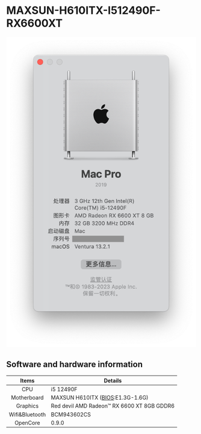 # MAXSUN-H610ITX-I512490F-RX6600XT

![img](https://github.com/at-ease/MAXSUN-H610ITX-I512490F-RX6600XT/blob/main/img.png)

## Software and hardware information

Items | Details
:--: | ---
CPU | i5 12490F
Motherboard |  MAXSUN H610ITX ([BIOS](https://download.maxsun.com.cn:8443/mb/bios/MS-TZZH610ITX2.5G/MSTZZH610ITX25G13.RAR):E1.3G-1.6G)
Graphics | Red devil AMD Radeon™ RX 6600 XT 8GB GDDR6
Wifi&Bluetooth |  BCM943602CS
OpenCore | 0.9.0
